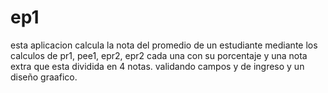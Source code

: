 # ep1

esta aplicacion calcula la nota del promedio de un estudiante mediante los calculos de pr1, pee1, epr2, epr2 cada una con su porcentaje y una nota extra que esta dividida en 4 notas. validando campos y de ingreso y un diseño graafico.
